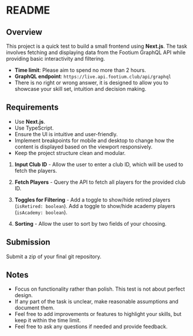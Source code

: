 # README

## Overview

This project is a quick test to build a small frontend using **Next.js**. The
task involves fetching and displaying data from the Footium GraphQL API while
providing basic interactivity and filtering.

- **Time limit**: Please aim to spend no more than 2 hours.
- **GraphQL endpoint**: `https://live.api.footium.club/api/graphql`
- There is no right or wrong answer, it is designed to allow you to showcase
  your skill set, intuition and decision making.

## Requirements

- Use **Next.js**.
- Use TypeScript.
- Ensure the UI is intuitive and user-friendly.
- Implement breakpoints for mobile and desktop to change how the content is
    displayed based on the viewport responsively.
- Keep the project structure clean and modular.

1. **Input Club ID** - Allow the user to enter a club ID, which will be used to
fetch the players.

2. **Fetch Players** - Query the API to fetch all players for the provided club
ID.

3. **Toggles for Filtering** - Add a toggle to show/hide retired players
   (`isRetired: boolean`). Add a toggle to show/hide academy players
   (`isAcademy: boolean`).

4. **Sorting** - Allow the user to sort by two fields of your choosing.

## Submission

Submit a zip of your final git repository.

## Notes

- Focus on functionality rather than polish. This test is not about perfect
  design.
- If any part of the task is unclear, make reasonable assumptions and document
  them.
- Feel free to add improvements or features to highlight your skills, but keep
  it within the time limit.
- Feel free to ask any questions if needed and provide feedback.
